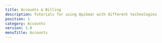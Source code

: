 ```yaml
---
title: Accounts & Billing
description: Tutorials for using ApiGear with different technologies
position: 1
category: Accounts
version: 1.0
menuTitle: Accounts
---
```

